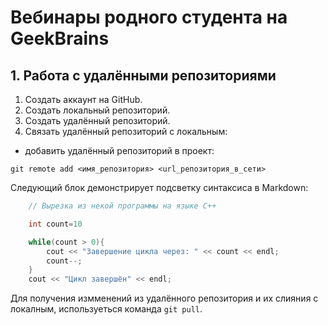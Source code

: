 # Вебинары родного студента на GeekBrains

## 1. Работа с удалёнными репозиториями

1. Создать аккаунт на GitHub.
2. Создать локальный репозиторий.
3. Создать удалённый репозиторий.
4. Связать удалённый репозиторий с локальным:

* добавить удалённый репозиторий в проект:

```Git
git remote add <имя_репозитория> <url_репозитория_в_сети>
```

Следующий блок демонстрирует подсветку синтаксиса в Markdown:

```C++
    // Вырезка из некой программы на языке C++

    int count=10

    while(count > 0){
        cout << "Завершение цикла через: " << count << endl;
        count--;
    }
    cout << "Цикл завершён" << endl;
```

Для получения измменений из удалённого репозитория и их слияния с локалным, используеться команда `git pull`.
